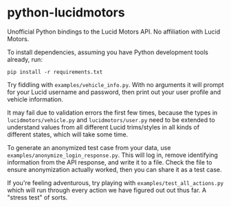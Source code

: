 # python-lucidmotors

Unofficial Python bindings to the Lucid Motors API. No affiliation with Lucid
Motors.

To install dependencies, assuming you have Python development tools already, run:

```
pip install -r requirements.txt
```

Try fiddling with `examples/vehicle_info.py`. With no arguments it will prompt
for your Lucid username and password, then print out your user profile and
vehicle information.

It may fail due to validation errors the first few times, because the types in
`lucidmotors/vehicle.py` and `lucidmotors/user.py` need to be extended to understand 
values from all different Lucid trims/styles in all kinds of different states, which 
will take some time.

To generate an anonymized test case from your data, use
`examples/anonymize_login_response.py`. This will log in, remove identifying
information from the API response, and write it to a file. Check the file to
ensure anonymization actually worked, then you can share it as a test case.

If you're feeling adventurous, try playing with `examples/test_all_actions.py` which
will run through every action we have figured out out thus far. A "stress test" of 
sorts.
